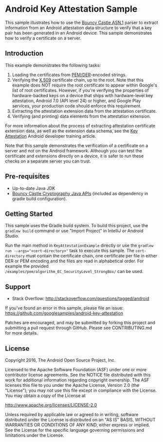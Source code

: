 Android Key Attestation Sample
==============================

This sample illustrates how to use the [Bouncy Castle ASN.1][1] parser to extract information
from an Android attestation data structure to verify that a key pair has been
generated in an Android device. This sample demonstrates how to verify a certificate on a server.

[1]: https://www.bouncycastle.org/

Introduction
------------

This example demonstrates the following tasks:

1. Loading the certificates from [PEM/DER][2]-encoded strings.
1. Verifying the [X.509][3] certificate chain, up to the root. Note that this example
   does NOT require the root certificate to appear within Google's list of
   root certificates. However, if you're verifying the properties of
   hardware-backed keys on a device that ships with hardware-level key
   attestation, Android 7.0 (API level 24) or higher, and Google Play
   services, your production code should enforce this requirement.
1. Extracting the attestation extension data from the attestation
   certificate.
1. Verifying (and printing) data elements from the attestation extension.

For more information about the process of extracting attestation certificate
extension data, as well as the extension data schema, see the
[Key Attestation][4] Android developer training article.

Note that this sample demonstrates the verification of a certificate on a server and not
on the Android framework. Although you can test the certificate and extensions directly
on a device, it is safer to run these checks on a separate server you can trust.

[2]: https://developer.android.com/reference/java/security/KeyStore.html#getCertificateChain(java.lang.String)
[3]: https://developer.android.com/reference/javax/security/cert/X509Certificate.html
[4]: https://developer.android.com/training/articles/security-key-attestation.html

Pre-requisites
--------------

- Up-to-date Java JDK
- [Bouncy Castle Cryptography Java APIs][5] (included as dependency in gradle build configuration).

[5]: https://www.bouncycastle.org/java.html

Getting Started
---------------

This sample uses the Gradle build system. To build this project, use the
`gradlew build` command or use "Import Project" in IntelliJ or Android Studio.
 
Run the main method in `KeyAttestationExample` directly or use the
`gradlew run --args="<cert-directory>"` task to execute this sample. The `cert-directory` must
contain the certificate chain, one certificate per file in either DER or PEM encoding and the files
are read in alphabetical order. For example the provided
`/examples/pem/algorithm_EC_SecurityLevel_StrongBox/` can be used.

Support
-------

- Stack Overflow: http://stackoverflow.com/questions/tagged/android

If you've found an error in this sample, please file an issue:
https://github.com/googlesamples/android-key-attestation

Patches are encouraged, and may be submitted by forking this project and
submitting a pull request through GitHub. Please see CONTRIBUTING.md for more details.

License
-------

Copyright 2016, The Android Open Source Project, Inc.

Licensed to the Apache Software Foundation (ASF) under one or more contributor
license agreements. See the NOTICE file distributed with this work for
additional information regarding copyright ownership. The ASF licenses this
file to you under the Apache License, Version 2.0 (the "License"); you may not
use this file except in compliance with the License. You may obtain a copy of
the License at

http://www.apache.org/licenses/LICENSE-2.0

Unless required by applicable law or agreed to in writing, software
distributed under the License is distributed on an "AS IS" BASIS, WITHOUT
WARRANTIES OR CONDITIONS OF ANY KIND, either express or implied. See the
License for the specific language governing permissions and limitations under
the License.